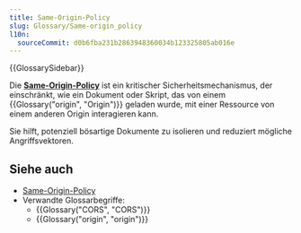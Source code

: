```yaml
---
title: Same-Origin-Policy
slug: Glossary/Same-origin_policy
l10n:
  sourceCommit: d0b6fba231b2863948360034b123325805ab016e
---
```


{{GlossarySidebar}}

Die **[Same-Origin-Policy](/de/docs/Web/Security/Same-origin_policy)** ist ein kritischer Sicherheitsmechanismus, der einschränkt, wie ein Dokument oder Skript, das von einem {{Glossary("origin", "Origin")}} geladen wurde, mit einer Ressource von einem anderen Origin interagieren kann.

Sie hilft, potenziell bösartige Dokumente zu isolieren und reduziert mögliche Angriffsvektoren.

## Siehe auch

- [Same-Origin-Policy](/de/docs/Web/Security/Same-origin_policy)
- Verwandte Glossarbegriffe:
  - {{Glossary("CORS", "CORS")}}
  - {{Glossary("origin", "origin")}}
